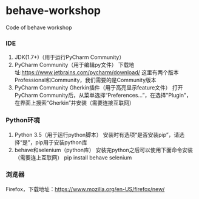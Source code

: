 # behave-workshop

Code of behave workshop


### IDE
1. JDK(1.7+)（用于运行PyCharm Community）
2. PyCharm Community（用于编辑py文件）
    下载地址:https://www.jetbrains.com/pycharm/download/
     这里有两个版本Professional和Community，我们需要的是Community版本
3. PyCharm Community Gherkin插件（用于高亮显示feature文件）
    打开PyCharm Community后，从菜单选择“Preferences...”，在选择"Plugin"，在界面上搜索“Gherkin”并安装（需要连接互联网）

### Python环境
1. Python 3.5（用于运行python脚本）
    安装时有选项“是否安装pip”，请选择“是”，pip用于安装python库
2. behave和selenium（python库）
    安装完python之后可以使用下面命令安装（需要连上互联网）
    pip install behave selenium

### 浏览器
Firefox，下载地址：https://www.mozilla.org/en-US/firefox/new/
